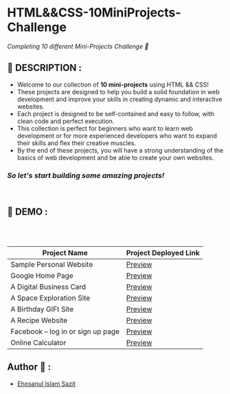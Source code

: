 # HTML&&CSS-10MiniProjects-Challenge

_Completing 10 different Mini-Projects Challenge 🚀_

## 📙 DESCRIPTION :

- Welcome to our collection of **10 mini-projects** using HTML && CSS!
- These projects are designed to help you build a solid foundation in web development and improve your skills in creating dynamic and interactive websites.
- Each project is designed to be self-contained and easy to follow, with clean code and perfect execution.
- This collection is perfect for beginners who want to learn web development or for more experienced developers who want to expand their skills and flex their creative muscles.
- By the end of these projects, you will have a strong understanding of the basics of web development and be able to create your own websites.

<h3><em>So let's start building some amazing projects!</em></h3>
<br>

## 📸 DEMO :

<br><br>

| Project Name                      | Project Deployed Link                                                                  |
| --------------------------------- | -------------------------------------------------------------------------------------- |
| Sample Personal Website           | [Preview](https://sazit96.github.io/HTML-And-CSS-Projects/SamplePersonalWebsite/)      |
| Google Home Page                  | [Preview](https://sazit96.github.io/HTML-And-CSS-Projects/Googleweb/)                  |
| A Digital Business Card           | [Preview](https://sazit96.github.io/HTML-And-CSS-Projects/BuildADigitalBusinessCard/)  |
| A Space Exploration Site          | [Preview](https://sazit96.github.io/HTML-And-CSS-Projects/BuildASpaceExplorationSite/) |
| A Birthday GIFt Site              | [Preview](https://sazit96.github.io/HTML-And-CSS-Projects/BuildABirthdayGIFtSite/)     |
| A Recipe Website                  | [Preview](https://sazit96.github.io/HTML-And-CSS-Projects/ARecipeWebsite/)             |
| Facebook – log in or sign up page | [Preview](https://sazit96.github.io/HTML-And-CSS-Projects/FacebookLoginPage/)          |
| Online Calculator                 | [Preview](https://sazit96.github.io/HTML-And-CSS-Projects/OnlineCalculator/)           |

## Author 👋 :

- [Ehosanul Islam Sazit](https://github.com/sazit96)
